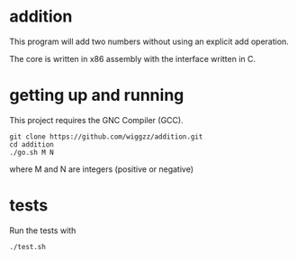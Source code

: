 # addition

This program will add two numbers without using an explicit add operation.

The core is written in x86 assembly with the interface written in C.

# getting up and running

This project requires the GNC Compiler (GCC).

```
git clone https://github.com/wiggzz/addition.git
cd addition
./go.sh M N
```

where M and N are integers (positive or negative)

# tests

Run the tests with

```
./test.sh
```
